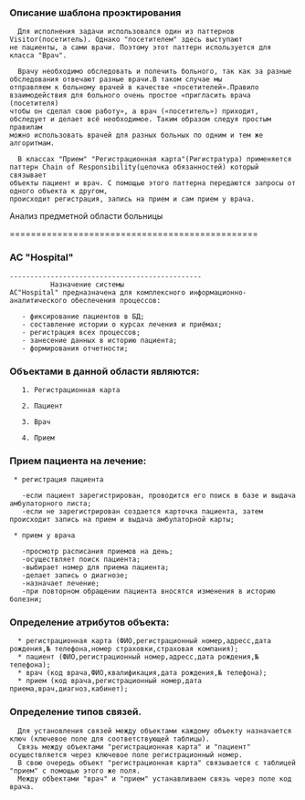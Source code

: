 ﻿### Описание шаблона проэктирования

      Для исполнения задачи использовался один из паттернов Visitor(посетитель). Однако "посетителем" здесь выступают
    не пациенты, а сами врачи. Поэтому этот паттерн используется для класса "Врач". 
     
      Врачу необходимо обследовать и полечить больного, так как за разные обследования отвечают разные врачи.В таком случае мы 
    отправляем к больному врачей в качестве «посетителей».Правило взаимодействия для больного очень простое «пригласить врача (посетителя)
    чтобы он сделал свою работу», а врач («посетитель») приходит, обследует и делает всё необходимое. Таким образом следуя простым правилам 
    можно использовать врачей для разных больных по одним и тем же алгоритмам.

      В классах "Прием" "Регистрационная карта"(Ригистратура) применяется паттерн Chain of Responsibility(цепочка обязанностей) который связывает
    объекты пациент и врач. С помощью этого паттерна передаются запросы от одного объекта к другом,
    происходит регистрация, запись на прием и сам прием у врача.

     

   Анализ предметной области больницы

   ===============================================
      
###            АС "Hospital"
       
    -----------------------------------------------
              Назначение системы
    АС"Hospital" предназначена для комплексного информационно-аналитического обеспечения процессов:

       - фиксирование пациентов в БД;
       - составление истории о курсах лечения и приёмах;
       - регистрация всех процессов;
       - занесение данных в историю пациента;
       - формирования отчетности;


### Объектами в данной области являются:
  
       1. Регистрационная карта

       2. Пациент

       3. Врач

       4. Прием
    
### Прием пациента на лечение:
     
     * регистрация пациента 

       -если пациент зарегистрирован, проводится его поиск в базе и выдача амбулаторного листа;
       -если не зарегистрирован создается карточка пациента, затем происходит запись на прием и выдача амбулаторной карты;

     * прием у врача

       -просмотр расписания приемов на день; 
       -осуществляет поиск пациента;
       -выбирает номер для приема пациента;
       -делает запись о диагнозе;
       -назначает лечение;
       -при повторном обращении пациента вносятся изменения в историю болезни;

### Определение атрибутов объекта:
     
      * регистрационная карта (ФИО,регистрационный номер,адресс,дата рождения,№ телефона,номер страховки,страховая компания);
      * пациент (ФИО,регистрационный номер,адресс,дата рождения,№ телефона);
      * врач (код врача,ФИО,квалификация,дата рождения,№ телефона);
      * прием (код врача,регистрационный номер,дата приема,врач,диагноз,кабинет);
    
### Определение типов связей.
      
      Для установления связей между объектами каждому объекту назначается ключ (ключевое поле для соответствующей таблицы).
      Связь между объектами "регистрационная карта" и "пациент" осуществляется через ключевое поле регистрационный номер.
      В свою очередь объект "регистрационная карта" связывается с таблицей "прием" с помощью этого же поля.
      Между обЪектами "врач" и "прием" устанавливаем связь через поле код врача.
 
        
